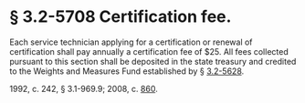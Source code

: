 # § 3.2-5708 Certification fee.

<p>Each service technician applying for a certification or renewal of certification shall pay annually a certification fee of $25. All fees collected pursuant to this section shall be deposited in the state treasury and credited to the Weights and Measures Fund established by § <a href='http://law.lis.virginia.gov/vacode/3.2-5628/'>3.2-5628</a>.</p><p>1992, c. 242, § 3.1-969.9; 2008, c. <a href='http://lis.virginia.gov/cgi-bin/legp604.exe?081+ful+CHAP0860'>860</a>.</p>